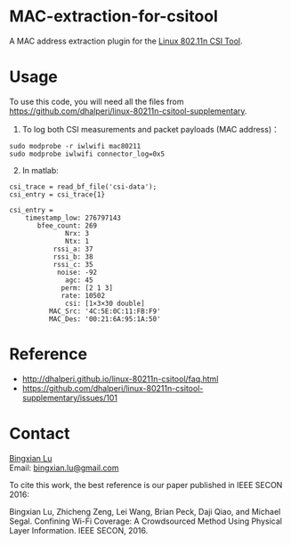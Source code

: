 # MAC-extraction-for-csitool
A MAC address extraction plugin for the [Linux 802.11n CSI Tool](https://github.com/dhalperi/linux-80211n-csitool).

# Usage
To use this code, you will need all the files from https://github.com/dhalperi/linux-80211n-csitool-supplementary.

1. To log both CSI measurements and packet payloads (MAC address)：
~~~
sudo modprobe -r iwlwifi mac80211
sudo modprobe iwlwifi connector_log=0x5
~~~

2. In matlab:
~~~
csi_trace = read_bf_file('csi-data');
csi_entry = csi_trace{1}

csi_entry =
    timestamp_low: 276797143
       bfee_count: 269
              Nrx: 3
              Ntx: 1
           rssi_a: 37
           rssi_b: 38
           rssi_c: 35
            noise: -92
              agc: 45
             perm: [2 1 3]
             rate: 10502
              csi: [1×3×30 double]
          MAC_Src: '4C:5E:0C:11:FB:F9'
          MAC_Des: '00:21:6A:95:1A:50'
~~~

# Reference
* http://dhalperi.github.io/linux-80211n-csitool/faq.html
* https://github.com/dhalperi/linux-80211n-csitool-supplementary/issues/101

# Contact
[Bingxian Lu](https://lubingxian.cn)   
Email: bingxian.lu@gmail.com

To cite this work, the best reference is our paper published in IEEE SECON 2016:

Bingxian Lu, Zhicheng Zeng, Lei Wang, Brian Peck, Daji Qiao, and Michael Segal. 
Confining Wi-Fi Coverage: A Crowdsourced Method Using Physical Layer Information. 
IEEE SECON, 2016.
